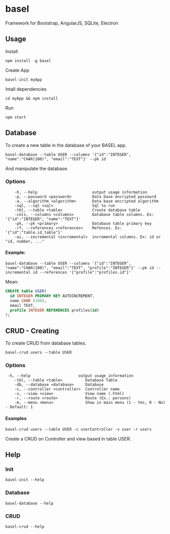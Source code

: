 # basel
Framework for Bootstrap, AngularJS, SQLite, Electron

## Usage
Install
```shell
npm install -g basel
```

Create App
```shell
basel-init myApp
```

Intall dependencies
```shell
cd myApp && npm install
```

Run
```shell
npm start
```

## Database
To create a new table in the database of your BASEL app. 
```shell
basel-database --table USER --columns '{"id":"INTEGER", "name":"CHAR(100)", "email":"TEXT"}' --pk id
```
And manipulate the database.

### Options
```shel
    -h, --help                        output usage information
    -p, --password <password>         Data base encripted passowrd
    -a, --algorithm <algorithm>       Data base encripted algorithm
    -sql, --sql <sql>                 Sql to run
    -tbl, --table <table>             Create database table
    -cols, --columns <columns>        Database table columns. Ex: '{"id":"INTEGER", "name":"TEXT"}'
    -pk, --pk <primary>               Database table primary key
    -rf, --references <references>    Refences. Ex: '{"id":"table.id_table"}'
    -ai, --incremental <incremental>  incremental columns. Ex: id or "id, number, ..."
```

#### Example:
```shell
basel-database --table USER --columns '{"id":"INTEGER", "name":"CHAR(100)", "email":"TEXT", "profile":"INTEGER"}' --pk id --incremental id --references '{"profile":"profiles.id"}'
```
Mean:
```sql
CREATE table USER(
  id INTEGER PRIMARY KEY AUTOINCREMENT,
  name CHAR (100),
  email TEXT,
  profile INTEGER REFERENCES profiles(id)
);
```

## CRUD - Creating
To create CRUD from database tables.
```shell
basel-crud users --table USER
```
### Options
```shell
 -h, --help                     output usage information
    -tbl, --table <table>          Database Table
    -db, --database <database>     Database
    -c, --controller <controller>  Controller name
    -v, --view <view>              View name (.html)
    -r, --route <route>            Route (Ex.: persons)
    -m, --menu <menu>              Show in main menu (1 - Yes, 0 - No) - Default: 1
```

#### Examples
```shell
basel-crud users --table USER -c userController -v user -r users
```
Create a CRUD on Controller and view based in table USER.


## Help

### Init
```shell
basel-init --help
```

### Database
```shell
basel-database --help
```
### CRUD
```shell
basel-crud --help
```
